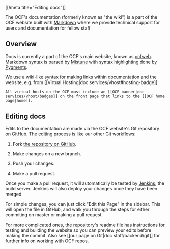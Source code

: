 [[!meta title="Editing docs"]]

The OCF's documentation (formerly known as "the wiki") is a part of the OCF
website built with [Markdown][markdown] where we provide technical support for
users and documentation for fellow staff.

## Overview

Docs is currently a part of the OCF's main website, known as [ocfweb][ocfweb].
Markdown syntax is parsed by [Mistune][mistune] with syntax highlighting done
by [Pygments][pygments].

We use a wiki-like syntax for making links within documentation and the
website, e.g. from [[Virtual Hosting|doc services/vhost#hosting-badge]]:

    All virtual hosts on the OCF must include an [[OCF banner|doc services/vhost/badges]] on the front page that links to the [[OCF home page|home]].

## Editing docs

Edits to the documentation are made via the OCF website's Git repository on
GitHub. The editing process is like our other Git workflows:

1. Fork [the repository on GitHub][ocfweb].

2. Make changes on a new branch.

3. Push your changes.

4. Make a pull request.

Once you make a pull request, it will automatically be tested by
[Jenkins][jenkins], the build server. Jenkins will also deploy your changes
once they have been merged.

For simple changes, you can just click "Edit this Page" in the sidebar. This
will open the file in GitHub, and walk you through the steps for either
commiting on master or making a pull request.

For more complicated ones, the repository's readme file has instructions for
testing and building the website so you can preview your edits before making
the commit. Also see [[our page on Git|doc staff/backend/git]] for further info
on working with OCF repos.


[markdown]: https://daringfireball.net/projects/markdown/syntax
[ocfweb]: https://github.com/ocf/ocfweb
[mistune]: https://github.com/lepture/mistune
[pygments]: http://pygments.org/
[jenkins]: https://jenkins.ocf.berkeley.edu
